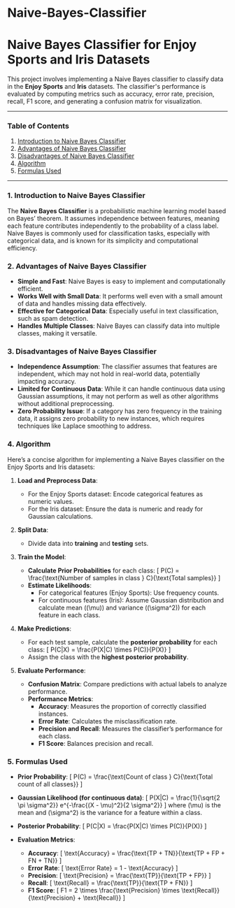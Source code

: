# Naive-Bayes-Classifier
# Naive Bayes Classifier for Enjoy Sports and Iris Datasets

This project involves implementing a Naive Bayes classifier to classify data in the **Enjoy Sports** and **Iris** datasets. The classifier's performance is evaluated by computing metrics such as accuracy, error rate, precision, recall, F1 score, and generating a confusion matrix for visualization.

---

### Table of Contents
1. [Introduction to Naive Bayes Classifier](#introduction)
2. [Advantages of Naive Bayes Classifier](#advantages)
3. [Disadvantages of Naive Bayes Classifier](#disadvantages)
4. [Algorithm](#algorithm)
5. [Formulas Used](#formulas-used)

---

### 1. Introduction to Naive Bayes Classifier
The **Naive Bayes Classifier** is a probabilistic machine learning model based on Bayes’ theorem. It assumes independence between features, meaning each feature contributes independently to the probability of a class label. Naive Bayes is commonly used for classification tasks, especially with categorical data, and is known for its simplicity and computational efficiency.

### 2. Advantages of Naive Bayes Classifier
- **Simple and Fast**: Naive Bayes is easy to implement and computationally efficient.
- **Works Well with Small Data**: It performs well even with a small amount of data and handles missing data effectively.
- **Effective for Categorical Data**: Especially useful in text classification, such as spam detection.
- **Handles Multiple Classes**: Naive Bayes can classify data into multiple classes, making it versatile.

### 3. Disadvantages of Naive Bayes Classifier
- **Independence Assumption**: The classifier assumes that features are independent, which may not hold in real-world data, potentially impacting accuracy.
- **Limited for Continuous Data**: While it can handle continuous data using Gaussian assumptions, it may not perform as well as other algorithms without additional preprocessing.
- **Zero Probability Issue**: If a category has zero frequency in the training data, it assigns zero probability to new instances, which requires techniques like Laplace smoothing to address.

### 4. Algorithm
Here’s a concise algorithm for implementing a Naive Bayes classifier on the Enjoy Sports and Iris datasets:

1. **Load and Preprocess Data**:
   - For the Enjoy Sports dataset: Encode categorical features as numeric values.
   - For the Iris dataset: Ensure the data is numeric and ready for Gaussian calculations.

2. **Split Data**:
   - Divide data into **training** and **testing** sets.

3. **Train the Model**:
   - **Calculate Prior Probabilities** for each class:
     \[
     P(C) = \frac{\text{Number of samples in class } C}{\text{Total samples}}
     \]
   - **Estimate Likelihoods**:
     - For categorical features (Enjoy Sports): Use frequency counts.
     - For continuous features (Iris): Assume Gaussian distribution and calculate mean (\(\mu\)) and variance (\(\sigma^2\)) for each feature in each class.

4. **Make Predictions**:
   - For each test sample, calculate the **posterior probability** for each class:
     \[
     P(C|X) = \frac{P(X|C) \times P(C)}{P(X)}
     \]
   - Assign the class with the **highest posterior probability**.

5. **Evaluate Performance**:
   - **Confusion Matrix**: Compare predictions with actual labels to analyze performance.
   - **Performance Metrics**:
     - **Accuracy**: Measures the proportion of correctly classified instances.
     - **Error Rate**: Calculates the misclassification rate.
     - **Precision and Recall**: Measures the classifier’s performance for each class.
     - **F1 Score**: Balances precision and recall.

### 5. Formulas Used

- **Prior Probability**:
  \[
  P(C) = \frac{\text{Count of class } C}{\text{Total count of all classes}}
  \]

- **Gaussian Likelihood (for continuous data)**:
  \[
  P(X|C) = \frac{1}{\sqrt{2 \pi \sigma^2}} e^{-\frac{(X - \mu)^2}{2 \sigma^2}}
  \]
  where \(\mu\) is the mean and \(\sigma^2\) is the variance for a feature within a class.

- **Posterior Probability**:
  \[
  P(C|X) = \frac{P(X|C) \times P(C)}{P(X)}
  \]

- **Evaluation Metrics**:
  - **Accuracy**:
    \[
    \text{Accuracy} = \frac{\text{TP + TN}}{\text{TP + FP + FN + TN}}
    \]
  - **Error Rate**:
    \[
    \text{Error Rate} = 1 - \text{Accuracy}
    \]
  - **Precision**:
    \[
    \text{Precision} = \frac{\text{TP}}{\text{TP + FP}}
    \]
  - **Recall**:
    \[
    \text{Recall} = \frac{\text{TP}}{\text{TP + FN}}
    \]
  - **F1 Score**:
    \[
    F1 = 2 \times \frac{\text{Precision} \times \text{Recall}}{\text{Precision} + \text{Recall}}
    \]

